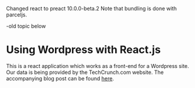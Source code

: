 Changed react to preact 10.0.0-beta.2
Note that bundling is done with parceljs.

-old topic below

# Using Wordpress with React.js

This is a react application which works as a front-end for a Wordpress site. Our data is being provided by the TechCrunch.com website. The accompanying blog post can be found [here](https://www.iamtimsmith.com/blog/using-wordpress-with-react/).
